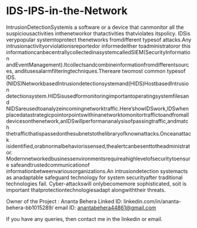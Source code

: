 # IDS-IPS-in-the-Network
 IntrusionDetectionSystemis a software or a device that canmonitor all the
 suspiciousactivities inthenetworkor thatactivities thatviolates itspolicy. IDSis
 verypopular systemtoprotect thenetworks fromdifferent typesof attacks.Any
 intrusionactivityorviolationisreportedor informedeither toadministratoror this
 informationcanbecentrallycollectedinasystemcalledSIEM(SecurityInformation
 andEventManagement).Itcollectsandcombineinformationfromdifferentsources,
 anditusesalarmfilteringtechniques.Thereare twomost common typesof IDS.
 (NIDS)NetworkbasedIntrusiondetectionsystemand(HIDS)HostbasedIntrusion
 detectionsystem.HIDSisusedformonitoringimportantoperatingsystemfilesand
 NIDSareusedtoanalyzeincomingnetworktraffic.Here’showIDSwork,IDSwhen
 placedatastrategicpointorpointswithinanetworktomonitortraffictoandfromall
 devicesonthenetwork,anIDSwillperformananalysisofpassingtraffic,andmatch
 thetrafficthatispassedonthesubnetstothelibraryofknownattacks.Onceanattack
 isidentified,orabnormalbehaviorissensed,thealertcanbesenttotheadministrator.
 Modernnetworkedbusinessenvironmentsrequireahighlevelofsecuritytoensure
 safeandtrustedcommunicationof informationbetweenvariousorganizations.An
 intrusiondetection systemacts as anadaptable safeguard technology for system
 securityafter traditional technologies fail. Cyber-attackswill onlybecomemore
 sophisticated, soit is important thatprotectiontechnologiesadapt alongwiththeir
 threats.

Owner of the Project : Ananta Behera
Linked ID: linkedin.com/in/ananta-behera-bb1015289/
email ID: anantabehera44861@gmail.com

If you have any queries, then contact me in the linkedin or email.
